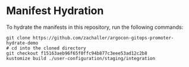 # Manifest Hydration

To hydrate the manifests in this repository, run the following commands:

```shell
git clone https://github.com/zachaller/argocon-gitops-promoter-hydrate-demo
# cd into the cloned directory
git checkout f15163aeb96f65f0ffc94b877c3eee53ad12c2b8
kustomize build ./user-configuration/staging/integration
```
